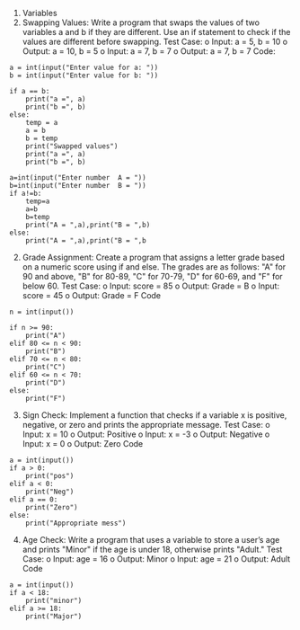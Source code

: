 1. Variables
1.	Swapping Values: Write a program that swaps the values of two variables a and b if they are different. Use an if statement to check if the values are different before swapping.
Test Case:
o	Input: a = 5, b = 10
o	Output: a = 10, b = 5
o	Input: a = 7, b = 7
o	Output: a = 7, b = 7
Code:
```
a = int(input("Enter value for a: "))
b = int(input("Enter value for b: "))

if a == b:
    print("a =", a)
    print("b =", b)
else:
    temp = a
    a = b
    b = temp
    print("Swapped values")
    print("a =", a)
    print("b =", b)
```
```
a=int(input("Enter number  A = "))
b=int(input("Enter number  B = "))
if a!=b:
    temp=a
    a=b
    b=temp
    print("A = ",a),print("B = ",b)
else:
    print("A = ",a),print("B = ",b
```
2.	Grade Assignment: Create a program that assigns a letter grade based on a numeric score using if and else. The grades are as follows: "A" for 90 and above, "B" for 80-89, "C" for 70-79, "D" for 60-69, and "F" for below 60.
Test Case:
o	Input: score = 85
o	Output: Grade = B
o	Input: score = 45
o	Output: Grade = F
Code
```
n = int(input())

if n >= 90:
    print("A")
elif 80 <= n < 90:
    print("B")
elif 70 <= n < 80:
    print("C")
elif 60 <= n < 70:
    print("D")
else:
    print("F")
```
3.	Sign Check: Implement a function that checks if a variable x is positive, negative, or zero and prints the appropriate message.
Test Case:
o	Input: x = 10
o	Output: Positive
o	Input: x = -3
o	Output: Negative
o	Input: x = 0
o	Output: Zero
Code 
```
a = int(input())
if a > 0:
    print("pos")
elif a < 0:
    print("Neg")
elif a == 0:
    print("Zero")
else:
    print("Appropriate mess")
```
4.	Age Check: Write a program that uses a variable to store a user’s age and prints "Minor" if the age is under 18, otherwise prints "Adult."
Test Case:
o	Input: age = 16
o	Output: Minor
o	Input: age = 21
o	Output: Adult
Code
```
a = int(input())
if a < 18:
    print("minor")
elif a >= 18:
    print("Major")
```
